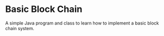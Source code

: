 # Basic Block Chain
A simple Java program and class to learn how to implement a basic block chain system.
